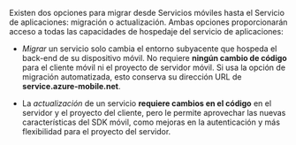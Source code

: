 Existen dos opciones para migrar desde Servicios móviles hasta el Servicio de aplicaciones: migración o actualización. Ambas opciones proporcionarán acceso a todas las capacidades de hospedaje del servicio de aplicaciones:

- *Migrar* un servicio solo cambia el entorno subyacente que hospeda el back-end de su dispositivo móvil. No requiere **ningún cambio de código** para el cliente móvil ni el proyecto de servidor móvil. Si usa la opción de migración automatizada, esto conserva su dirección URL de **service.azure-mobile.net**. 

- La *actualización* de un servicio **requiere cambios en el código** en el servidor y el proyecto del cliente, pero le permite aprovechar las nuevas características del SDK móvil, como mejoras en la autenticación y más flexibilidad para el proyecto del servidor.

<!---HONumber=Nov15_HO3-->